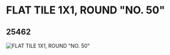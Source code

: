 # FLAT TILE 1X1, ROUND "NO. 50"
## 25462
![FLAT TILE 1X1, ROUND "NO. 50"](https://lc-www-live-s.legocdn.com/media/bricks/5/2/6139650.jpg)